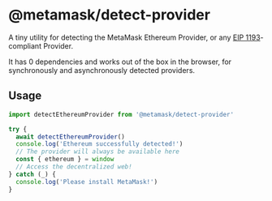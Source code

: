 # @metamask/detect-provider

A tiny utility for detecting the MetaMask Ethereum Provider, or any [EIP 1193](https://eips.ethereum.org/EIPS/eip-1193)-compliant Provider.

It has 0 dependencies and works out of the box in the browser, for synchronously and asynchronously detected providers.

## Usage

```javascript
import detectEthereumProvider from '@metamask/detect-provider'

try {
  await detectEthereumProvider()
  console.log('Ethereum successfully detected!')
  // The provider will always be available here
  const { ethereum } = window
  // Access the decentralized web!
} catch (_) {
  console.log('Please install MetaMask!')
}
```
